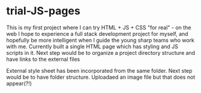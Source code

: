 # trial-JS-pages
This is my first project where I can try HTML + JS + CSS "for real" - on the web
I hope to experience a full stack development project for myself, and hopefully be more intelligent when I guide the young sharp teams who work with me.
Currently built a single HTML page which has styling and JS scripts in it. Next step would be to organize a project directory structure and have links to the external files 

External style sheet has been incorporated from the same folder. Next step would be to have folder structure. Uploadaed an image file but that does not appear(?!)
